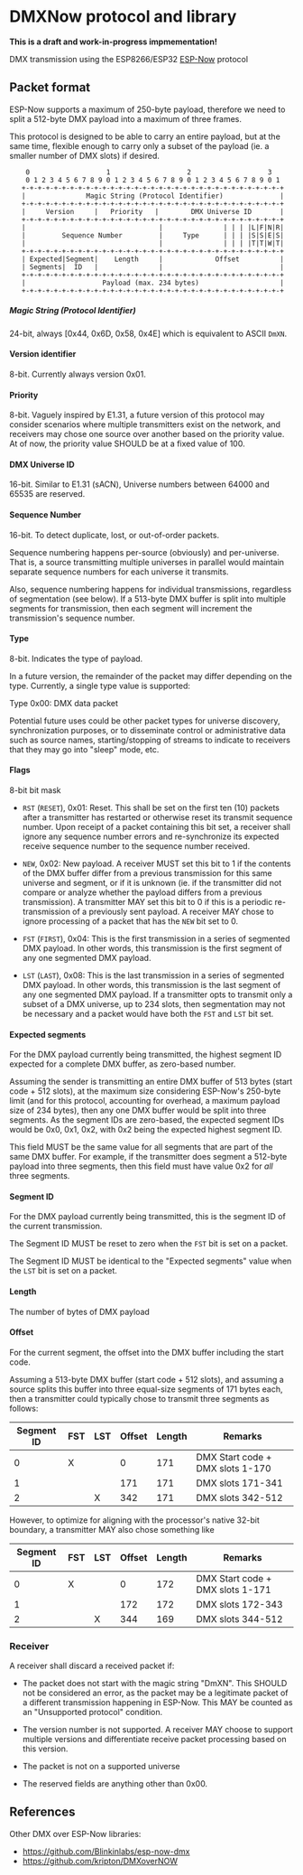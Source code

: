 # DMXNow protocol and library

**This is a draft and work-in-progress impmementation!**

DMX transmission using the ESP8266/ESP32 [ESP-Now](https://www.espressif.com/en/solutions/low-power-solutions/esp-now) protocol


## Packet format

ESP-Now supports a maximum of 250-byte payload, therefore we need to split a 512-byte DMX payload into a maximum of three frames.

This protocol is designed to be able to carry an entire payload, but at the same time, flexible enough to carry only a subset of the payload (ie. a smaller number of DMX slots) if desired.

```
    0                   1                   2                   3
    0 1 2 3 4 5 6 7 8 9 0 1 2 3 4 5 6 7 8 9 0 1 2 3 4 5 6 7 8 9 0 1
   +-+-+-+-+-+-+-+-+-+-+-+-+-+-+-+-+-+-+-+-+-+-+-+-+-+-+-+-+-+-+-+-+
   |               Magic String (Protocol Identifier)              |
   +-+-+-+-+-+-+-+-+-+-+-+-+-+-+-+-+-+-+-+-+-+-+-+-+-+-+-+-+-+-+-+-+
   |     Version     |   Priority   |        DMX Universe ID       |
   +-+-+-+-+-+-+-+-+-+-+-+-+-+-+-+-+-+-+-+-+-+-+-+-+-+-+-+-+-+-+-+-+
   |                                 |               | | | |L|F|N|R|
   |         Sequence Number         |     Type      | | | |S|S|E|S|
   |                                 |               | | | |T|T|W|T|
   +-+-+-+-+-+-+-+-+-+-+-+-+-+-+-+-+-+-+-+-+-+-+-+-+-+-+-+-+-+-+-+-+
   | Expected|Segment|    Length     |             Offset          |
   | Segments|  ID   |               |                             |
   +-+-+-+-+-+-+-+-+-+-+-+-+-+-+-+-+-+-+-+-+-+-+-+-+-+-+-+-+-+-+-+-+
   |                   Payload (max. 234 bytes)                    |
   +-+-+-+-+-+-+-+-+-+-+-+-+-+-+-+-+-+-+-+-+-+-+-+-+-+-+-+-+-+-+-+-+
```

##### Magic String (Protocol Identifier)

24-bit, always [0x44, 0x6D, 0x58, 0x4E] which is equivalent to ASCII `DmXN`.

#### Version identifier

8-bit. Currently always version 0x01.

#### Priority

8-bit. Vaguely inspired by E1.31, a future version of this protocol may consider scenarios where multiple transmitters exist on the network, and receivers may chose one source over another based on the priority value. At of now, the priority value SHOULD be at a fixed value of 100.

#### DMX Universe ID

16-bit. Similar to E1.31 (sACN), Universe numbers between 64000 and 65535 are reserved.

#### Sequence Number

16-bit. To detect duplicate, lost, or out-of-order packets.

Sequence numbering happens per-source (obviously) and per-universe. That is, a source transmitting multiple universes in parallel would maintain separate sequence numbers for each universe it transmits.

Also, sequence numbering happens for individual transmissions, regardless of segmentation (see below). If a 513-byte DMX buffer is split into multiple segments for transmission, then each segment will increment the transmission's sequence number.

#### Type

8-bit. Indicates the type of payload.

In a future version, the remainder of the packet may differ depending on the type. Currently, a single type value is supported:

Type 0x00: DMX data packet

Potential future uses could be other packet types for universe discovery, synchronization purposes, or to disseminate control or administrative data such as source names, starting/stopping of streams to indicate to receivers that they may go into "sleep" mode, etc.

#### Flags

8-bit bit mask

  - `RST` (`RESET`), 0x01: Reset. This shall be set on the first ten (10) packets after a transmitter has restarted or otherwise reset its transmit sequence number. Upon receipt of a packet containing this bit set, a receiver shall ignore any sequence number errors and re-synchronize its expected receive sequence number to the sequence number received.

  - `NEW`, 0x02: New payload. A receiver MUST set this bit to 1 if the contents of the DMX buffer differ from a previous transmission for this same universe and segment, or if it is unknown (ie. if the transmitter did not compare or analyze whether the payload differs from a previous transmission). A transmitter MAY set this bit to 0 if this is a periodic re-transmission of a previously sent payload. A receiver MAY chose to ignore processing of a packet that has the `NEW` bit set to 0.

  - `FST` (`FIRST`), 0x04: This is the first transmission in a series of segmented DMX payload. In other words, this transmission is the first segment of any one segmented DMX payload.

  - `LST` (`LAST`), 0x08: This is the last transmission in a series of segmented DMX payload. In other words, this transmission is the last segment of any one segmented DMX payload. If a transmitter opts to transmit only a subset of a DMX universe, up to 234 slots, then segmentation may not be necessary and a packet would have both the `FST` and `LST` bit set.


#### Expected segments

For the DMX payload currently being transmitted, the highest segment ID expected for a complete DMX buffer, as zero-based number.

Assuming the sender is transmitting an entire DMX buffer of 513 bytes (start code + 512 slots), at the maximum size considering ESP-Now's 250-byte limit (and for this protocol, accounting for overhead, a maximum payload size of 234 bytes), then any one DMX buffer would be split into three segments. As the segment IDs are zero-based, the expected segment IDs would be 0x0, 0x1, 0x2, with 0x2 being the expected highest segment ID.

This field MUST be the same value for all segments that are part of the same DMX buffer. For example, if the transmitter does segment a 512-byte payload into three segments, then this field must have value 0x2 for *all* three segments.


#### Segment ID

For the DMX payload currently being transmitted, this is the segment ID of the current transmission.

The Segment ID MUST be reset to zero when the `FST` bit is set on a packet.

The Segment ID MUST be identical to the "Expected segments" value when the `LST` bit is set on a packet.



#### Length

The number of bytes of DMX payload

#### Offset

For the current segment, the offset into the DMX buffer including the start code.

Assuming a 513-byte DMX buffer (start code + 512 slots), and assuming a source splits this buffer into three equal-size segments of 171 bytes each, then a transmitter could typically chose to transmit three segments as follows:

| Segment ID | FST | LST | Offset | Length | Remarks                          |
|------------|-----|-----|--------|--------|----------------------------------|
| 0          |  X  |     | 0      | 171    | DMX Start code + DMX slots 1-170 |
| 1          |     |     | 171    | 171    | DMX slots 171-341                |
| 2          |     |  X  | 342    | 171    | DMX slots 342-512                |

However, to optimize for aligning with the processor's native 32-bit boundary, a transmitter MAY also chose something like

| Segment ID | FST | LST | Offset | Length | Remarks                          |
|------------|-----|-----|--------|--------|----------------------------------|
| 0          |  X  |     | 0      | 172    | DMX Start code + DMX slots 1-171 |
| 1          |     |     | 172    | 172    | DMX slots 172-343                |
| 2          |     |  X  | 344    | 169    | DMX slots 344-512                |

### Receiver

A receiver shall discard a received packet if:

- The packet does not start with the magic string "DmXN". This SHOULD not be considered an error, as the packet may be a legitimate packet of a different transmission happening in ESP-Now. This MAY be counted as an "Unsupported protocol" condition.

- The version number is not supported. A receiver MAY choose to support multiple versions and differentiate receive packet processing based on this version.

- The packet is not on a supported universe

- The reserved fields are anything other than 0x00.


## References

Other DMX over ESP-Now libraries:

  - <https://github.com/Blinkinlabs/esp-now-dmx>
  - <https://github.com/kripton/DMXoverNOW>

